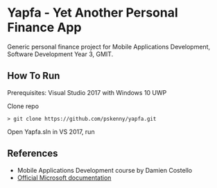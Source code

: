 # Yapfa - Yet Another Personal Finance App

Generic personal finance project for Mobile Applications Development, Software Development Year 3, GMIT.

## How To Run
Prerequisites: Visual Studio 2017 with Windows 10 UWP

Clone repo

```shell
> git clone https://github.com/pskenny/yapfa.git
```

Open Yapfa.sln in VS 2017, run

## References

- Mobile Applications Development course by Damien Costello
- [Official Microsoft documentation](https://docs.microsoft.com/en-us/)
